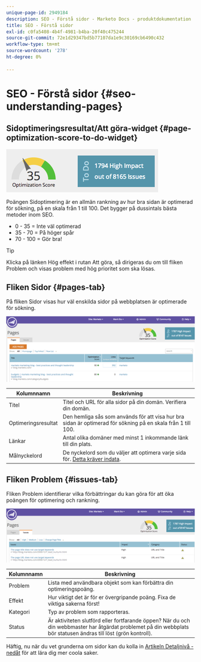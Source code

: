 ```yaml
---
unique-page-id: 2949184
description: SEO - Förstå sidor - Marketo Docs - produktdokumentation
title: SEO - Förstå sidor
exl-id: c0fa5408-4b4f-4981-b4ba-20f40c475244
source-git-commit: 72e1d29347bd5b77107da1e9c30169cb6490c432
workflow-type: tm+mt
source-wordcount: '278'
ht-degree: 0%

---
```


# SEO - Förstå sidor {#seo-understanding-pages}

## Sidoptimeringsresultat/Att göra-widget {#page-optimization-score-to-do-widget}

![](assets/image2014-9-17-21-3a52-3a3.png)

Poängen Sidoptimering är en allmän rankning av hur bra sidan är optimerad för sökning, på en skala från 1 till 100. Det bygger på dussintals bästa metoder inom SEO.

* 0 - 35 = Inte väl optimerad
* 35 - 70 = På höger spår
* 70 - 100 = Gör bra!

>[!TIP]
>
>Klicka på länken Hög effekt i rutan Att göra, så dirigeras du om till fliken Problem och visas problem med hög prioritet som ska lösas.

## Fliken Sidor {#pages-tab}

På fliken Sidor visas hur väl enskilda sidor på webbplatsen är optimerade för sökning.

![](assets/image2014-9-17-21-3a52-3a41.png)

| Kolumnnamn | Beskrivning |
|---|---|
| Titel | Titel och URL för alla sidor på din domän. Verifiera din domän. |
| Optimeringsresultat | Den hemliga sås som används för att visa hur bra sidan är optimerad för sökning på en skala från 1 till 100. |
| Länkar | Antal olika domäner med minst 1 inkommande länk till din plats. |
| Målnyckelord | De nyckelord som du väljer att optimera varje sida för. [Detta kräver indata](/help/marketo/product-docs/additional-apps/seo/pages/seo-using-the-page-detail-drill-down.md). |

## Fliken Problem {#issues-tab}

Fliken Problem identifierar vilka förbättringar du kan göra för att öka poängen för optimering och rankning.

![](assets/image2014-9-17-21-3a53-3a15.png)

| Kolumnnamn | Beskrivning |
|---|---|
| Problem | Lista med användbara objekt som kan förbättra din optimeringspoäng. |
| Effekt | Hur viktigt det är för er övergripande poäng. Fixa de viktiga sakerna först! |
| Kategori | Typ av problem som rapporteras. |
| Status | Är aktiviteten slutförd eller fortfarande öppen? När du och din webbmaster har åtgärdat problemet på din webbplats bör statusen ändras till löst (grön kontroll). |

Häftig, nu när du vet grunderna om sidor kan du kolla in [Artikeln Detaljnivå - nedåt](/help/marketo/product-docs/additional-apps/seo/pages/seo-using-the-page-detail-drill-down.md) för att lära dig mer coola saker.
